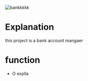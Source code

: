 ![bankkkkk](https://user-images.githubusercontent.com/57855070/69916672-87747f00-1466-11ea-929a-203242e4246c.jpg)


# Explanation
this project is  a bank account mangaer

# function
- O explla
